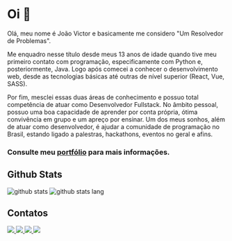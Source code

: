# Oi 👋

Olá, meu nome é João Victor e basicamente me considero "Um Resolvedor de Problemas".

Me enquadro nesse título desde meus 13 anos de idade quando tive meu primeiro contato com programação, especificamente com Python e, posteriormente, Java. Logo após comecei a conhecer o desenvolvimento web, desde as tecnologias básicas até outras de nível superior (React, Vue, SASS). 

Por fim, mesclei essas duas áreas de conhecimento e possuo total competência de atuar como Desenvolvedor Fullstack. No âmbito pessoal, possuo uma boa capacidade de aprender por conta própria, ótima convivência em grupo e um apreço por ensinar. Um dos meus sonhos, além de atuar como desenvolvedor, é ajudar a comunidade de programação no Brasil, estando ligado a palestras, hackathons, eventos no geral e afins. 

### Consulte meu [portfólio](https://joaovicdsantos.github.io) para mais informações.

## Github Stats
![github stats](https://github-readme-stats.vercel.app/api?username=joaovicdsantos&show_icons=true&theme=highcontrast&hide_border=true&layout=compact)
![github stats lang](https://github-readme-stats.vercel.app/api/top-langs/?username=joaovicdsantos&layout=compact&theme=highcontrast&hide_border=true)


## Contatos
<a href="https://twitter.com/joao_budinha" target="_blank">
  <img src="https://img.shields.io/badge/twitter-%231DA1F2.svg?&style=for-the-badge&logo=twitter&logoColor=white" />
</a>
<a href="https://medium.com/@joaovicdsantos" target="_blank">
  <img src="https://img.shields.io/badge/medium-%2312100E.svg?&style=for-the-badge&logo=medium&logoColor=white" /> 
</a>
<a href="https://www.linkedin.com/in/joaovicdsantos" target="_blank">
  <img src="https://img.shields.io/badge/linkedin-%230077B5.svg?&style=for-the-badge&logo=linkedin&logoColor=white" />
</a>
<a href="mailto:joaovicdsantos@gmail.com" target="_blank">
  <img src="https://img.shields.io/badge/gmail-D14836.svg?&style=for-the-badge&logo=gmail&logoColor=white" />
</a>
